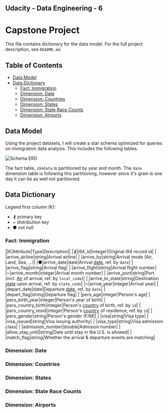 ## Udacity - Data Engineering - 6
# Capstone Project

This file contains dictionary for the data model. For the full project description, see `README.md`.

## Table of Contents

* [Data Model](#data-model)
* [Data Dictionary](#data-dictionary)
    - [Fact: Immigration](#fact-immigration)
    - [Dimension: Date](#dimension-date)
    - [Dimension: Countries](#dimension-countries)
    - [Dimension: States](#dimension-states)
    - [Dimension: State Race Counts](#dimension-state-race-counts)
    - [Dimension: Airports](#dimension-airports)

## Data Model

Using the project datasets, I will create a star schema optimized for queries on immigration data analysis. This includes the following tables.

![Schema ERD](../main/schema/schema.png?raw=true)

The fact table, `i94data` is partitioned by year and month. The `date` dimension table is following this partitioning, however since it's grain is one day it can be as well not partitioned.

## Data Dictionary

Legend first column (K):
* **⚷** primary key
* &#126; distribution key
* ● not null

### Fact: Immigration

||K|Attribute|Type|Description||
|**⚷**|i94_id|integer|Original i94 record id|
| |arrive_airline|string|Arrival airline|
| |arrive_by|string|Arrival mode (Air, Land, Sea, ...)|
|●|arrive_date|date|Arrival [date](#date), ref. by `date`|
| |arrive_flag|string|Arrival flag|
| |arrive_flight|string|Arrival flight number|
|&#126;|arrive_month|integer|Arrival month number|
| |arrive_port|string|Port (incl. [Air](#airports) of arrival, ref. by `local_code`)|
| |arrive_to_state|string|Destination [state](#states) upon arrival, ref. by `state_code`|
|&#126;|arrive_year|integer|Arrival year|
| |depart_date|date|Departure [date](#date), ref. by `date`|
| |depart_flag|string|Departure flag|
| |pers_age|integer|Person's age|
| |pers_birth_year|integer|Person's year of birth|
| |pers_country_birth|integer|Person's [country](#countries) of birth, ref. by `id`|
| |pers_country_resid|integer|Person's [country](#countries) of residence, ref. by `id`|
| |pers_gender|string|Person's gender (F/M)|
| |visa|string|Visa type|
| |visa_issued|string|Visa issuing authority|
| |visa_type|string|Visa admission class|
| |admission_number|double|Admision number|
| |allow_stay_until|string|Date until stay in the U.S. is allowed|
| |match_flag|string|Whether the arrival & departure events are matching|

### Dimension: Date

### Dimension: Countries

### Dimension: States

### Dimension: State Race Counts

### Dimension: Airports